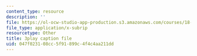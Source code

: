 ```yaml
---
content_type: resource
description: ''
file: https://ol-ocw-studio-app-production.s3.amazonaws.com/courses/18-02sc-multivariable-calculus-fall-2010/047f023108cc5f91899c4f4c4aa211dd_uaHiAxFESc4.vtt
file_type: application/x-subrip
resourcetype: Other
title: 3play caption file
uid: 047f0231-08cc-5f91-899c-4f4c4aa211dd
---
```

